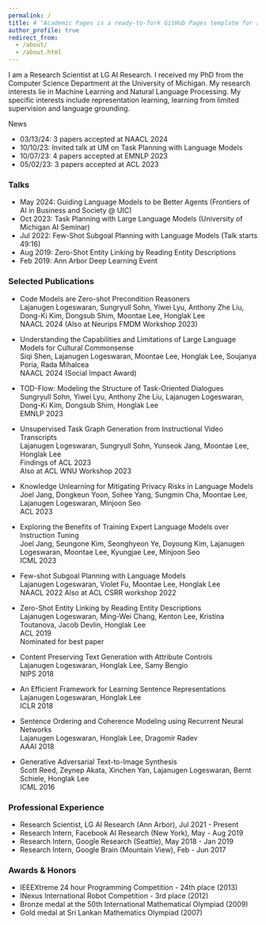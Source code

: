 ```yaml
---
permalink: /
title: # "Academic Pages is a ready-to-fork GitHub Pages template for academic personal websites"
author_profile: true
redirect_from: 
  - /about/
  - /about.html
---
```


I am a Research Scientist at LG AI Research. I received my PhD from the Computer Science Department at the University of Michigan. My research interests lie in Machine Learning and Natural Language Processing. My specific interests include representation learning, learning from limited supervision and language grounding.

News
- 03/13/24: 3 papers accepted at NAACL 2024
- 10/10/23: Invited talk at UM on Task Planning with Language Models
- 10/07/23: 4 papers accepted at EMNLP 2023
- 05/02/23: 3 papers accepted at ACL 2023

### Talks
- May 2024: Guiding Language Models to be Better Agents (Frontiers of AI in Business and Society @ UIC)
- Oct 2023: Task Planning with Large Language Models (University of Michigan AI Seminar)
- Jul 2022: Few-Shot Subgoal Planning with Language Models (Talk starts 49:16)
- Aug 2019: Zero-Shot Entity Linking by Reading Entity Descriptions
- Feb 2019: Ann Arbor Deep Learning Event

### Selected Publications

- Code Models are Zero-shot Precondition Reasoners  
  Lajanugen Logeswaran, Sungryull Sohn, Yiwei Lyu, Anthony Zhe Liu, Dong-Ki Kim, Dongsub Shim, Moontae Lee, Honglak Lee  
  NAACL 2024 (Also at Neurips FMDM Workshop 2023)

- Understanding the Capabilities and Limitations of Large Language Models for Cultural Commonsense  
  Siqi Shen, Lajanugen Logeswaran, Moontae Lee, Honglak Lee, Soujanya Poria, Rada Mihalcea  
  NAACL 2024 (Social Impact Award)

- TOD-Flow: Modeling the Structure of Task-Oriented Dialogues  
  Sungryull Sohn, Yiwei Lyu, Anthony Zhe Liu, Lajanugen Logeswaran, Dong-Ki Kim, Dongsub Shim, Honglak Lee  
  EMNLP 2023

- Unsupervised Task Graph Generation from Instructional Video Transcripts  
  Lajanugen Logeswaran, Sungryull Sohn, Yunseok Jang, Moontae Lee, Honglak Lee  
  Findings of ACL 2023  
  Also at ACL WNU Workshop 2023

- Knowledge Unlearning for Mitigating Privacy Risks in Language Models  
  Joel Jang, Dongkeun Yoon, Sohee Yang, Sungmin Cha, Moontae Lee, Lajanugen Logeswaran, Minjoon Seo  
  ACL 2023

- Exploring the Benefits of Training Expert Language Models over Instruction Tuning  
  Joel Jang, Seungone Kim, Seonghyeon Ye, Doyoung Kim, Lajanugen Logeswaran, Moontae Lee, Kyungjae Lee, Minjoon Seo  
  ICML 2023

- Few-shot Subgoal Planning with Language Models  
  Lajanugen Logeswaran, Violet Fu, Moontae Lee, Honglak Lee  
  NAACL 2022
  Also at ACL CSRR workshop 2022

- Zero-Shot Entity Linking by Reading Entity Descriptions  
  Lajanugen Logeswaran, Ming-Wei Chang, Kenton Lee, Kristina Toutanova, Jacob Devlin, Honglak Lee  
  ACL 2019  
  Nominated for best paper

- Content Preserving Text Generation with Attribute Controls  
  Lajanugen Logeswaran, Honglak Lee, Samy Bengio  
  NIPS 2018

- An Efficient Framework for Learning Sentence Representations  
  Lajanugen Logeswaran, Honglak Lee  
  ICLR 2018

- Sentence Ordering and Coherence Modeling using Recurrent Neural Networks  
  Lajanugen Logeswaran, Honglak Lee, Dragomir Radev  
  AAAI 2018

- Generative Adversarial Text-to-Image Synthesis  
  Scott Reed, Zeynep Akata, Xinchen Yan, Lajanugen Logeswaran, Bernt Schiele, Honglak Lee  
  ICML 2016

### Professional Experience
- Research Scientist, LG AI Research (Ann Arbor), Jul 2021 - Present
- Research Intern, Facebook AI Research (New York), May - Aug 2019
- Research Intern, Google Research (Seattle), May 2018 - Jan 2019
- Research Intern, Google Brain (Mountain View), Feb - Jun 2017

### Awards & Honors
- IEEEXtreme 24 hour Programming Competition - 24th place (2013)
- INexus International Robot Competition - 3rd place (2012)
- Bronze medal at the 50th International Mathematical Olympiad (2009)
- Gold medal at Sri Lankan Mathematics Olympiad (2007)

